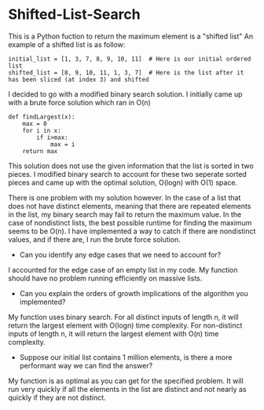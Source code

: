 # Shifted-List-Search

This is a Python fuction to return the maximum element is a "shifted list"
An example of a shifted list is as follow:
```
initial_list = [1, 3, 7, 8, 9, 10, 11]  # Here is our initial ordered list
shifted_list = [8, 9, 10, 11, 1, 3, 7]  # Here is the list after it has been sliced (at index 3) and shifted
```
I decided to go with a modified binary search solution. I initially came up with a brute force solution which ran in O(n)
```
def findLargest(x):
	max = 0
	for i in x:
		if i>max:
			max = i
	return max
 ```
 This solution does not use the given information that the list is sorted in two pieces. I modified binary search to account for these
 two seperate sorted pieces and came up with the optimal solution, O(logn) with O(1) space. 
 
 There is one problem with my solution however. In the case of a list that does not have distinct elements, meaning that there are repeated 
 elements in the list, my binary search may fail to return the maximum value. In the case of nondistinct lists, the best possible runtime 
 for finding the maximum seems to be O(n). I have implemented a way to catch if there are nondistinct values, and if there are, I run the 
 brute force solution. 

- Can you identify any edge cases that we need to account for?

I accounted for the edge case of an empty list in my code. My function should have no problem running efficiently on massive lists.

- Can you explain the orders of growth implications of the algorithm you implemented?

My function uses binary search. For all distinct inputs of length n, it will return the largest element with O(logn) time complexity.
For non-distinct inputs of length n, it will return the largest element with O(n) time complexity.

- Suppose our initial list contains 1 million elements, is there a more performant way we can find the answer?

My function is as optimal as you can get for the specified problem. It will run very quickly if all the elements in the list are distinct and not nearly as quickly if they are not distinct. 
